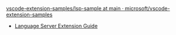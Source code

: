 [vscode-extension-samples/lsp-sample at main · microsoft/vscode-extension-samples](https://github.com/microsoft/vscode-extension-samples/tree/main/lsp-sample)

- [Language Server Extension Guide](https://code.visualstudio.com/api/language-extensions/language-server-extension-guide)